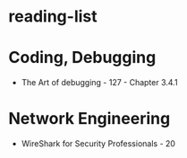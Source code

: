 # reading-list

# Coding, Debugging
* The Art of debugging - 127 - Chapter 3.4.1

# Network Engineering
* WireShark for Security Professionals - 20 
